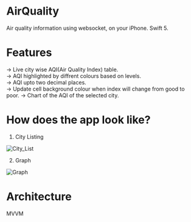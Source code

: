 # AirQuality

 Air quality information using websocket, on your iPhone. Swift 5.
 
# Features
 -> Live city wise AQI(Air Quality Index) table.\
 -> AQI highlighted by diffrent colours based on levels.\
 -> AQI upto two decimal places.\
 -> Update cell background colour when index will change from good to poor.
 -> Chart of the AQI of the selected city.

# How does the app look like?

1. City Listing

![City_List](https://user-images.githubusercontent.com/20086560/148688427-14faf434-8f8d-48e8-990a-ca4e5e9f8e16.png)

2. Graph

![Graph](https://user-images.githubusercontent.com/20086560/148688454-84351a11-9402-4b26-948d-d29ae70caaeb.png)

# Architecture

MVVM 
